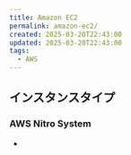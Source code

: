 ```yaml
---
title: Amazon EC2
permalink: amazon-ec2/
created: 2025-03-20T22:43:00
updated: 2025-03-20T22:43:00
tags:
  - AWS
---
```

## インスタンスタイプ

### AWS Nitro System

 -